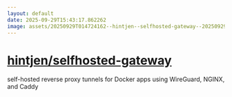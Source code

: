 ```yaml
---
layout: default
date: 2025-09-29T15:43:17.862262
image: assets/20250929T014724162--hintjen--selfhosted-gateway--20250929T015912028--cropped.png
---
```


# [hintjen/selfhosted-gateway](https://github.com/hintjen/selfhosted-gateway)

self-hosted reverse proxy tunnels for Docker apps using WireGuard, NGINX, and Caddy
